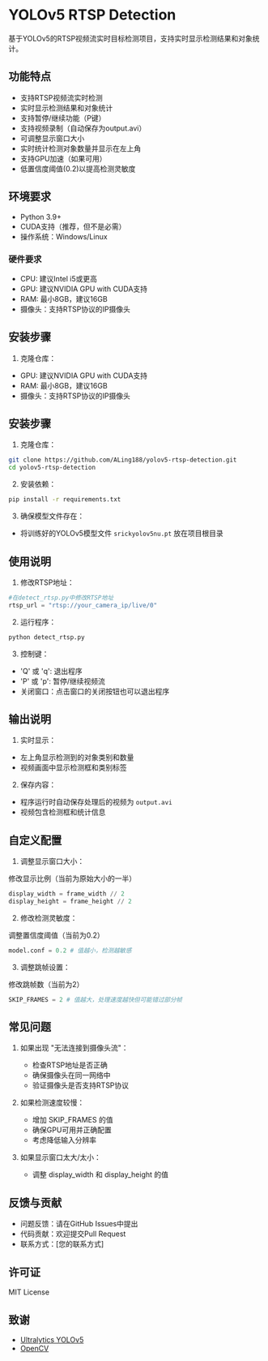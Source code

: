 # YOLOv5 RTSP Detection

基于YOLOv5的RTSP视频流实时目标检测项目，支持实时显示检测结果和对象统计。

## 功能特点

- 支持RTSP视频流实时检测
- 实时显示检测结果和对象统计
- 支持暂停/继续功能（P键）
- 支持视频录制（自动保存为output.avi）
- 可调整显示窗口大小
- 实时统计检测对象数量并显示在左上角
- 支持GPU加速（如果可用）
- 低置信度阈值(0.2)以提高检测灵敏度

## 环境要求

- Python 3.9+
- CUDA支持（推荐，但不是必需）
- 操作系统：Windows/Linux

### 硬件要求
- CPU: 建议Intel i5或更高
- GPU: 建议NVIDIA GPU with CUDA支持
- RAM: 最小8GB，建议16GB
- 摄像头：支持RTSP协议的IP摄像头

## 安装步骤

1. 克隆仓库：
- GPU: 建议NVIDIA GPU with CUDA支持
- RAM: 最小8GB，建议16GB
- 摄像头：支持RTSP协议的IP摄像头

## 安装步骤

1. 克隆仓库：
```bash
git clone https://github.com/ALing188/yolov5-rtsp-detection.git
cd yolov5-rtsp-detection
```
2. 安装依赖：
```bash
pip install -r requirements.txt
```
3. 确保模型文件存在：
- 将训练好的YOLOv5模型文件 `srickyolov5nu.pt` 放在项目根目录

## 使用说明

1. 修改RTSP地址：
```python
#在detect_rtsp.py中修改RTSP地址
rtsp_url = "rtsp://your_camera_ip/live/0"
```

2. 运行程序：
```bash
python detect_rtsp.py
```

3. 控制键：
- 'Q' 或 'q': 退出程序
- 'P' 或 'p': 暂停/继续视频流
- 关闭窗口：点击窗口的关闭按钮也可以退出程序

## 输出说明

1. 实时显示：
- 左上角显示检测到的对象类别和数量
- 视频画面中显示检测框和类别标签

2. 保存内容：
- 程序运行时自动保存处理后的视频为 `output.avi`
- 视频包含检测框和统计信息

## 自定义配置

1. 调整显示窗口大小：

修改显示比例（当前为原始大小的一半）
```python
display_width = frame_width // 2
display_height = frame_height // 2
```

2. 修改检测灵敏度：

调整置信度阈值（当前为0.2）
```python
model.conf = 0.2 # 值越小，检测越敏感
```

3. 调整跳帧设置：

修改跳帧数（当前为2）
```python
SKIP_FRAMES = 2 # 值越大，处理速度越快但可能错过部分帧
```

## 常见问题

1. 如果出现 "无法连接到摄像头流"：
   - 检查RTSP地址是否正确
   - 确保摄像头在同一网络中
   - 验证摄像头是否支持RTSP协议

2. 如果检测速度较慢：
   - 增加 SKIP_FRAMES 的值
   - 确保GPU可用并正确配置
   - 考虑降低输入分辨率

3. 如果显示窗口太大/太小：
   - 调整 display_width 和 display_height 的值

## 反馈与贡献

- 问题反馈：请在GitHub Issues中提出
- 代码贡献：欢迎提交Pull Request
- 联系方式：[您的联系方式]

## 许可证

MIT License

## 致谢

- [Ultralytics YOLOv5](https://github.com/ultralytics/yolov5)
- [OpenCV](https://opencv.org/)
